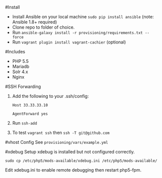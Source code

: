 #Install

- Install Ansible on your local machine `sudo pip install ansible` (note: Ansible 1.8+ required)
- Clone repo to folder of choice.
- Run `ansible-galaxy install -r provisioning/requirements.txt --force`
- Run `vagrant plugin install vagrant-cachier` (optional)

#Includes
- PHP 5.5
- Mariadb
- Solr 4.x
- Nginx

#SSH Forwarding

1. Add the following to your .ssh/config:

    `Host 33.33.33.10`

    `AgentForward yes`

2. Run `ssh-add`
3. To test `vagrant ssh` then `ssh -T git@github.com`

#vhost Config
See `provisioning/vars/example.yml`

#xdebug Setup
xdebug is installed but not configured correctly.

`sudo cp /etc/php5/mods-available/xdebug.ini /etc/php5/mods-available/`

Edit xdebug.ini to enable remote debugging then restart php5-fpm.
